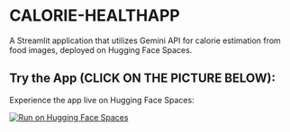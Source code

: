 # CALORIE-HEALTHAPP

A Streamlit application that utilizes Gemini API for calorie estimation from food images, deployed on Hugging Face Spaces.

## Try the App (CLICK ON THE PICTURE BELOW):

Experience the app live on Hugging Face Spaces:

[![Run on Hugging Face Spaces](images/foodapp.png)](https://huggingface.co/spaces/Tanny1412/gemini-health-app)